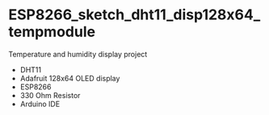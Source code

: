 # ESP8266_sketch_dht11_disp128x64_tempmodule

Temperature and humidity display project
* DHT11
* Adafruit 128x64 OLED display
* ESP8266
* 330 Ohm Resistor
* Arduino IDE
